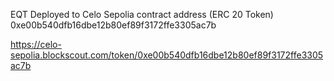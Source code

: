 EQT Deployed to Celo Sepolia contract address (ERC 20 Token) 0xe00b540dfb16dbe12b80ef89f3172ffe3305ac7b

https://celo-sepolia.blockscout.com/token/0xe00b540dfb16dbe12b80ef89f3172ffe3305ac7b

